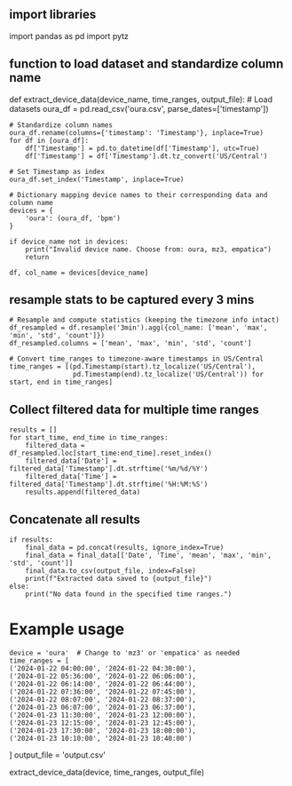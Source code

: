 ## import libraries 
import pandas as pd 
import pytz

## function to load dataset and standardize column name 

def extract_device_data(device_name, time_ranges, output_file):
    # Load datasets
    oura_df = pd.read_csv('oura.csv', parse_dates=['timestamp'])
    

    # Standardize column names
    oura_df.rename(columns={'timestamp': 'Timestamp'}, inplace=True)
    for df in [oura_df]:
        df['Timestamp'] = pd.to_datetime(df['Timestamp'], utc=True)
        df['Timestamp'] = df['Timestamp'].dt.tz_convert('US/Central')

    # Set Timestamp as index
    oura_df.set_index('Timestamp', inplace=True)

    # Dictionary mapping device names to their corresponding data and column name
    devices = {
        'oura': (oura_df, 'bpm')
    }

    if device_name not in devices:
        print("Invalid device name. Choose from: oura, mz3, empatica")  
        return

    df, col_name = devices[device_name]

   ## resample stats to be captured every 3 mins 
    
    # Resample and compute statistics (keeping the timezone info intact)
    df_resampled = df.resample('3min').agg({col_name: ['mean', 'max', 'min', 'std', 'count']})
    df_resampled.columns = ['mean', 'max', 'min', 'std', 'count']

    # Convert time_ranges to timezone-aware timestamps in US/Central
    time_ranges = [(pd.Timestamp(start).tz_localize('US/Central'),
                    pd.Timestamp(end).tz_localize('US/Central')) for start, end in time_ranges]

 ## Collect filtered data for multiple time ranges
    results = []
    for start_time, end_time in time_ranges:
        filtered_data = df_resampled.loc[start_time:end_time].reset_index()
        filtered_data['Date'] = filtered_data['Timestamp'].dt.strftime('%m/%d/%Y')
        filtered_data['Time'] = filtered_data['Timestamp'].dt.strftime('%H:%M:%S')
        results.append(filtered_data)

## Concatenate all results
    if results:
        final_data = pd.concat(results, ignore_index=True)
        final_data = final_data[['Date', 'Time', 'mean', 'max', 'min', 'std', 'count']]
        final_data.to_csv(output_file, index=False)
        print(f"Extracted data saved to {output_file}")
    else:
        print("No data found in the specified time ranges.")

# Example usage
    device = 'oura'  # Change to 'mz3' or 'empatica' as needed
    time_ranges = [
    ('2024-01-22 04:00:00', '2024-01-22 04:30:00'),
    ('2024-01-22 05:36:00', '2024-01-22 06:06:00'),
    ('2024-01-22 06:14:00', '2024-01-22 06:44:00'),
    ('2024-01-22 07:36:00', '2024-01-22 07:45:00'),
    ('2024-01-22 08:07:00', '2024-01-22 08:37:00'),
    ('2024-01-23 06:07:00', '2024-01-23 06:37:00'),
    ('2024-01-23 11:30:00', '2024-01-23 12:00:00'),
    ('2024-01-23 12:15:00', '2024-01-23 12:45:00'),
    ('2024-01-23 17:30:00', '2024-01-23 18:00:00'),
    ('2024-01-23 10:10:00', '2024-01-23 10:40:00')
]
output_file = 'output.csv'

extract_device_data(device, time_ranges, output_file)
